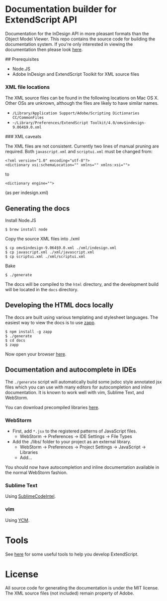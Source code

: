 # Documentation builder for ExtendScript API

Documentation for the InDesign API in more pleasant formats than the Object
Model Viewer. This repo contains the source code for building the documentation
system. If you're only interested in viewing the documentation then please look
[here](http://yearbook.github.com).

## Prerequisites

  - Node.JS
  - Adobe InDesign and ExtendScript Toolkit for XML source files

### XML file locations

The XML source files can be found in the following locations on Mac OS X. Other
OSs are unknown, although the files are likely to have similar names.

  - `/Library/Application Support/Adobe/Scripting Dictionaries CC/CommonFiles`
  - `~/Library/Preferences/ExtendScript Toolkit/4.0/omv$indesign-9.064$9.0.xml`

### XML caveats

The XML files are not consistent. Currently two lines of manual pruning are
required. Both `javascript.xml` and `scriptui.xml` must be changed from:

    <?xml version="1.0" encoding="utf-8"?>
    <dictionary xsi:schemaLocation="" xmlns="" xmlns:xsi="">

to

    <dictionary engine="">

(as per indesign.xml)

## Generating the docs

Install Node.JS

    $ brew install node

Copy the source XML files into ./xml

    $ cp omv$indesign-9.064$9.0.xml ./xml/indesign.xml
    $ cp javascript.xml ./xml/javascript.xml
    $ cp scriptui.xml ./xml/scriptui.xml

Bake

    $ ./generate

The docs will be compiled to the `html` directory, and the development
build will be located in the `docs` directory.

## Developing the HTML docs locally

The docs are built using various templating and stylesheet languages. The easiest way
to view the docs is to use [zapp](https://www.github.com/wridgers/zapp).

    $ npm install -g zapp
    $ ./generate
    $ cd docs
    $ zapp

Now open your browser [here](http://localhost:8080).

## Documentation and autocomplete in IDEs

The `./generate` script will automatically build some jsdoc style annotated jsx files
which you can use with many editors for autocompletion and inline documentation. It
is known to work well with vim, Sublime Text, and WebStorm.

You can download precompiled libraries [here](http://yearbook.github.io/esdocs/ybm-estk-lib.zip).

### WebStorm

  - First, add `*.jsx` to the registered patterns of JavaScript files.
    * WebStorm -> Preferences -> IDE Settings -> File Types
  - Add the ./libs/ folder to your project as an external library.
    * WebStorm -> Preferences -> Project Settings -> JavaScript -> Libraries
    * Add...

You should now have autocompletion and inline documentation available in the
normal WebStorm fashion.

### Sublime Text

Using [SublimeCodeIntel](https://github.com/SublimeCodeIntel/SublimeCodeIntel).

### vim

Using [YCM](https://github.com/Valloric/YouCompleteMe).

# Tools

See [here](https://github.com/yearbook/extendscript-api-documentation/blob/master/tools/TOOLS.md) for
some useful tools to help you develop ExtendScript.

# License

All source code for generating the documentation is under the MIT license. The
XML source files (not included) remain property of Adobe.

